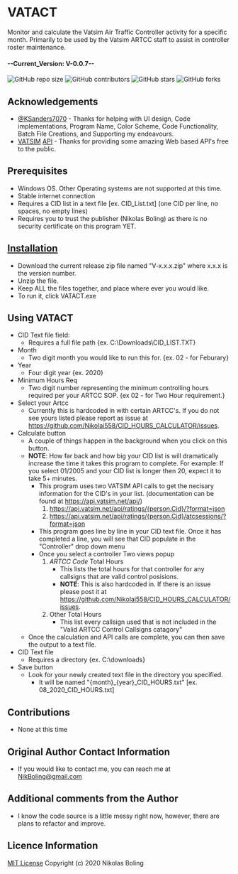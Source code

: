 # VATACT
Monitor and calculate the Vatsim Air Traffic Controller activity for a specific month. Primarily to be used by the Vatsim ARTCC staff to assist in controller roster maintenance.

#### --Current_Version: V-0.0.7--

![GitHub repo size](https://img.shields.io/github/repo-size/Nikolai558/VATACT)
![GitHub contributors](https://img.shields.io/github/contributors/Nikolai558/VATACT)
![GitHub stars](https://img.shields.io/github/stars/Nikolai558/VATACT?style=social)
![GitHub forks](https://img.shields.io/github/forks/Nikolai558/VATACT?style=social)

## Acknowledgements
   * [@KSanders7070](https://github.com/KSanders7070) - Thanks for helping with UI design, Code implementations, Program Name, Color Scheme, Code Functionality, Batch File Creations, and Supporting my endeavours. 
   * [VATSIM](https://www.vatsim.net/) [API](https://api.vatsim.net/api/) - Thanks for providing some amazing Web based API's free to the public.  

## Prerequisites
   * Windows OS. Other Operating systems are not supported at this time.
   * Stable internet connection
   * Requires a CID list in a text file [ex. CID_List.txt] (one CID per line, no spaces, no empty lines)
   * Requires you to trust the publisher (Nikolas Boling) as there is no security certificate on this program YET.

## [Installation](https://github.com/Nikolai558/CID_HOURS_CALCULATOR/releases)
   * Download the current release zip file named "V-x.x.x.zip" where x.x.x is the version number. 
   * Unzip the file.
   * Keep ALL the files together, and place where ever you would like.
   * To run it, click VATACT.exe

## Using VATACT
   * CID Text file field:
      * Requires a full file path {ex. C:\Downloads\CID_LIST.TXT}
   * Month 
      * Two digit month you would like to run this for. {ex. 02 - for Feburary}
   * Year
      * Four digit year {ex. 2020}
   * Minimum Hours Req
      * Two digit number representing the minimum controlling hours required per your ARTCC SOP. {ex 02 - for Two Hour requirement.}
   * Select your Artcc
      * Currently this is hardcoded in with certain ARTCC's. If you do not see yours listed please report as issue at https://github.com/Nikolai558/CID_HOURS_CALCULATOR/issues.
   * Calculate button
      * A couple of things happen in the background when you click on this button.
      * **NOTE**: How far back and how big your CID list is will dramatically increase the time it takes this program to complete. For example: If you select 01/2005 and your CID list is longer then 20, expect it to take 5+ minutes.
         * This program uses two VATSIM API calls to get the necisary information for the CID's in your list. (documentation can be found at https://api.vatsim.net/api/)
            1. https://api.vatsim.net/api/ratings/{person.Cid}/?format=json 
            2. https://api.vatsim.net/api/ratings/{person.Cid}/atcsessions/?format=json
         * This program goes line by line in your CID text file. Once it has completed a line, you will see that CID populate in the "Controller" drop down menu
         * Once you select a controller Two views popup
            1. _ARTCC Code_ Total Hours
               * This lists the total hours for that controller for any callsigns that are valid control posisions.
               * **NOTE**: This is also hardcoded in. If there is an issue please post it at https://github.com/Nikolai558/CID_HOURS_CALCULATOR/issues.
            2. Other Total Hours
               * This list every callsign used that is not included in the "Valid ARTCC Control Callsigns catagory"
      * Once the calculation and API calls are complete, you can then save the output to a text file.
   * CID Text file
      * Requires a directory {ex. C:\downloads\}
   * Save button
      * Look for your newly created text file in the directory you specified.
         * It will be named "{month}_{year}_CID_HOURS.txt" [ex. 08_2020_CID_HOURS.txt]

## Contributions
   * None at this time

## Original Author Contact Information
   * If you would like to contact me, you can reach me at NikBoling@gmail.com

## Additional comments from the Author
   * I know the code source is a little messy right now, however, there are plans to refactor and improve.

## Licence Information
[MIT License](https://github.com/Nikolai558/VATACT/blob/master/LICENSE) Copyright (c) 2020 Nikolas Boling
